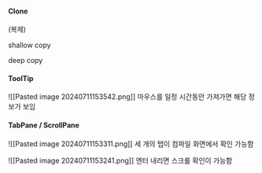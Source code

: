 
#### Clone
(복제)

shallow copy



deep copy


#### ToolTip

![[Pasted image 20240711153542.png]]
마우스를 일정 시간동안 가져가면 해당 정보가 보임


#### TabPane / ScrollPane


![[Pasted image 20240711153311.png]]
세 개의 탭이 컴파일 화면에서 확인 가능함



![[Pasted image 20240711153241.png]]
엔터 내리면 스크롤 확인이 가능함


